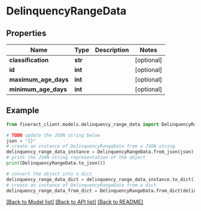 # DelinquencyRangeData


## Properties

Name | Type | Description | Notes
------------ | ------------- | ------------- | -------------
**classification** | **str** |  | [optional] 
**id** | **int** |  | [optional] 
**maximum_age_days** | **int** |  | [optional] 
**minimum_age_days** | **int** |  | [optional] 

## Example

```python
from fineract_client.models.delinquency_range_data import DelinquencyRangeData

# TODO update the JSON string below
json = "{}"
# create an instance of DelinquencyRangeData from a JSON string
delinquency_range_data_instance = DelinquencyRangeData.from_json(json)
# print the JSON string representation of the object
print(DelinquencyRangeData.to_json())

# convert the object into a dict
delinquency_range_data_dict = delinquency_range_data_instance.to_dict()
# create an instance of DelinquencyRangeData from a dict
delinquency_range_data_from_dict = DelinquencyRangeData.from_dict(delinquency_range_data_dict)
```
[[Back to Model list]](../README.md#documentation-for-models) [[Back to API list]](../README.md#documentation-for-api-endpoints) [[Back to README]](../README.md)


